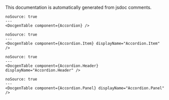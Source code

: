 This documentation is automatically generated from jsdoc comments.

```react
noSource: true
---
<DocgenTable component={Accordion} />
```

```react
noSource: true
---
<DocgenTable component={Accordion.Item} displayName="Accordion.Item" />
```

```react
noSource: true
---
<DocgenTable component={Accordion.Header} displayName="Accordion.Header" />
```

```react
noSource: true
---
<DocgenTable component={Accordion.Panel} displayName="Accordion.Panel" />
```
